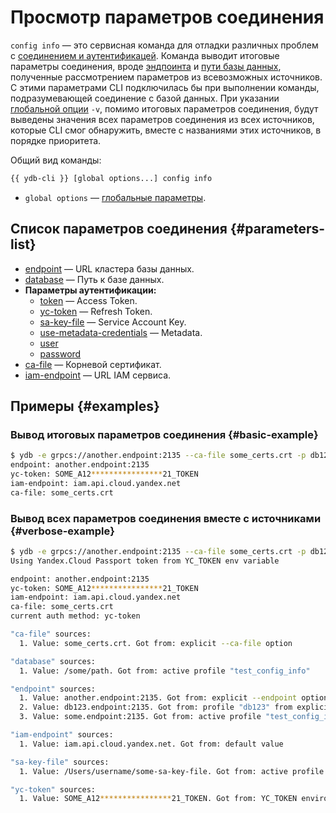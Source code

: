# Просмотр параметров соединения

`config info` — это сервисная команда для отладки различных проблем с [соединением и аутентификацей](../connect.md). Команда выводит итоговые параметры соединения, вроде [эндпоинта](../../../concepts/connect.md#endpoint) и [пути базы данных](../../../concepts/connect.md#database), полученные рассмотрением параметров из всевозможных источников. С этими параметрами CLI подключилась бы при выполнении команды, подразумевающей соединение с базой данных. При указании [глобальной опции](global-options.md) `-v`, помимо итоговых параметров соединения, будут выведены значения всех параметров соединения из всех источников, которые CLI смог обнаружить, вместе с названиями этих источников, в порядке приоритета.

Общий вид команды:

```bash
{{ ydb-cli }} [global options...] config info
```

* `global options` — [глобальные параметры](global-options.md).

## Список параметров соединения {#parameters-list}

* [endpoint](../../../concepts/connect.md#endpoint) — URL кластера базы данных.
* [database](../../../concepts/connect.md#database) — Путь к базе данных.
* **Параметры аутентификации:**
  * [token](../../../security/authentication.md#iam) — Access Token.
  * [yc-token](../../../security/authentication.md#iam) — Refresh Token.
  * [sa-key-file](../../../security/authentication.md#iam) — Service Account Key.
  * [use-metadata-credentials](../../../security/authentication.md#iam) — Metadata.
  * [user](../../../security/authentication.md#static-credentials)
  * [password](../../../security/authentication.md#static-credentials)
* [ca-file](../../../concepts/connect.md#tls-cert) — Корневой сертификат.
* [iam-endpoint](../../../security/authentication.md#iam) — URL IAM сервиса.

## Примеры {#examples}

### Вывод итоговых параметров соединения {#basic-example}

```bash
$ ydb -e grpcs://another.endpoint:2135 --ca-file some_certs.crt -p db123 config info
endpoint: another.endpoint:2135
yc-token: SOME_A12****************21_TOKEN
iam-endpoint: iam.api.cloud.yandex.net
ca-file: some_certs.crt
```

### Вывод всех параметров соединения вместе с источниками {#verbose-example}

```bash
$ ydb -e grpcs://another.endpoint:2135 --ca-file some_certs.crt -p db123 -v config info
Using Yandex.Cloud Passport token from YC_TOKEN env variable

endpoint: another.endpoint:2135
yc-token: SOME_A12****************21_TOKEN
iam-endpoint: iam.api.cloud.yandex.net
ca-file: some_certs.crt
current auth method: yc-token

"ca-file" sources:
  1. Value: some_certs.crt. Got from: explicit --ca-file option

"database" sources:
  1. Value: /some/path. Got from: active profile "test_config_info"

"endpoint" sources:
  1. Value: another.endpoint:2135. Got from: explicit --endpoint option
  2. Value: db123.endpoint:2135. Got from: profile "db123" from explicit --profile option
  3. Value: some.endpoint:2135. Got from: active profile "test_config_info"

"iam-endpoint" sources:
  1. Value: iam.api.cloud.yandex.net. Got from: default value

"sa-key-file" sources:
  1. Value: /Users/username/some-sa-key-file. Got from: active profile "test_config_info"

"yc-token" sources:
  1. Value: SOME_A12****************21_TOKEN. Got from: YC_TOKEN enviroment variable
```
